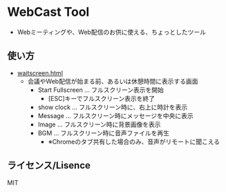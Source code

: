 # WebCast Tool

- Webミーティングや、Web配信のお供に使える、ちょっとしたツール


## 使い方

- [waitscreen.html](waitscreen.html)
  - 会議やWeb配信が始まる前、あるいは休憩時間に表示する画面
    - Start Fullscreen ... フルスクリーン表示を開始
      - [ESC]キーでフルスクリーン表示を終了
    - show clock ... フルスクリーン時に、右上に時計を表示
    - Message ... フルスクリーン時にメッセージを中央に表示
    - Image ... フルスクリーン時に背景画像を表示
    - BGM ... フルスクリーン時に音声ファイルを再生
      - ※Chromeのタブ共有した場合のみ、音声がリモートに聞こえる
    

## ライセンス/Lisence

MIT
